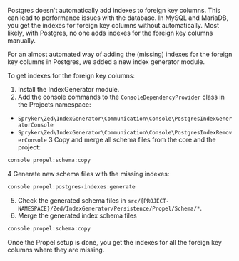 Postgres doesn't automatically add indexes to foreign key columns. This can lead to performance issues with the database. In MySQL and MariaDB, you get the indexes for foreign key columns without automatically. Most likely, with Postgres, no one adds indexes for the foreign key columns manually.

For an almost automated way of adding the (missing) indexes for the foreign key columns in Postgres, we added a new index generator module.

To get indexes for the foreign key columns:

1. Install the IndexGenerator module.
2. Add the console commands to the `ConsoleDependencyProvider` class in the Projects namespace:
  * `Spryker\Zed\IndexGenerator\Communication\Console\PostgresIndexGeneratorConsole`
  * `Spryker\Zed\IndexGenerator\Communication\Console\PostgresIndexRemoverConsole`
3 Copy and merge all schema files from the core and the project:
```bash
console propel:schema:copy
```

4 Generate new schema files with the missing indexes:
```bash
console propel:postgres-indexes:generate
```

5. Check the generated schema files in `src/{PROJECT-NAMESPACE}/Zed/IndexGenerator/Persistence/Propel/Schema/*`.
6. Merge the generated index schema files
```bash
console propel:schema:copy
```

Once the Propel setup is done, you get the indexes for all the foreign key columns where they are missing.

